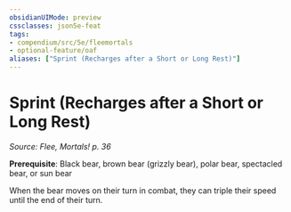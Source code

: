 ```yaml
---
obsidianUIMode: preview
cssclasses: json5e-feat
tags:
- compendium/src/5e/fleemortals
- optional-feature/oaf
aliases: ["Sprint (Recharges after a Short or Long Rest)"]
---
```

# Sprint (Recharges after a Short or Long Rest)
*Source: Flee, Mortals! p. 36*  

**Prerequisite**: Black bear, brown bear (grizzly bear), polar bear, spectacled bear, or sun bear

When the bear moves on their turn in combat, they can triple their speed until the end of their turn.